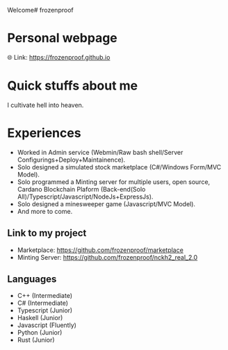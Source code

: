 Welcome# frozenproof
# Personal webpage
:globe_with_meridians: Link: https://frozenproof.github.io

# Quick stuffs about me
I cultivate hell into heaven.

# Experiences
- Worked in Admin service (Webmin/Raw bash shell/Server Configurings+Deploy+Maintainence).
- Solo designed a simulated stock marketplace (C#/Windows Form/MVC Model).
- Solo programmed a Minting server for multiple users, open source, Cardano Blockchain Plaform (Back-end(Solo All)/Typescript/Javascript/NodeJs+ExpressJs).
- Solo designed a minesweeper game (Javascript/MVC Model).
- And more to come.

## Link to my project
- Marketplace: https://github.com/frozenproof/marketplace
- Minting Server: https://github.com/frozenproof/nckh2_real_2.0

## Languages
- C++ (Intermediate)
- C# (Intermediate)
- Typescript (Junior)
- Haskell (Junior)
- Javascript (Fluently)
- Python (Junior)
- Rust (Junior)